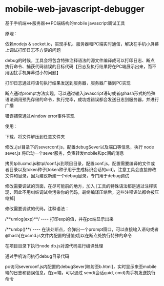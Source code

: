 mobile-web-javascript-debugger
==============================

基于手机端&lt;=>服务器&lt;=>PC端结构的mobile javascript调试工具

原理：

依赖nodejs & socket.io，实现手机、服务器和PC端实时通信，解决在手机小屏幕上调试打印日志不方便的问题

debug的时候，工具会将包含特殊注释语法的源文件编译成可以打印日志、断点执行命令、捕获代码错误的目标代码【日志及执行结果将在PC端展示出来，而不用困扰手机屏幕过小的问题】

打印日志通过将语句执行结果发送到服务器，服务器广播到PC实现

断点通过prompt方法实现，可以通过输入javascript语句或者@hash形式的特殊语法调用预先存储的命令，执行完毕，成功或错误都会发送日志到服务器，并进行广播

错误捕获通过window error事件实现

使用：

下载，将文件解压到任意文件夹

修改./js/目录下的severconf.js，配置debugSever以及端口等信息，执行 node sever.js 将启动一个sever服务，负责转发mobile和pc间的消息

拷贝tpl/ucmd.js和tpl/conf.js到项目目录，配置conf.js，配置需要编译的文件或者目录以及token种子[token种子用于生成标识会话的uid]，注意工具会直接修改文件和目录，因为建议新建一个debug目录，专门用于debug调试

修改需要调试的页面，在尽可能前的地方，加入 <!--umdebug--> [工具的特殊语法都是通过注释实现，因此不用纠结调试会污染你的代码，最终编译压缩后，这些注释语法都会被压缩掉]

修改需要调试的代码，注释语法：

/\*\*umlog(exp)\*\*/ ---- 打印exp的值，并在pc端显示出来

/\*\*umbp()\*\*/     ---- 在该处断点，会弹出一个prompt窗口，可以直接输入语句或者@hash[在ucmd.js文件内配置的键值对]以在断点处执行特殊的命令

在项目目录下执行node db.js对源代码进行编译处理

通过手机访问执行debug目录代码

pc访问severconf.js内配置的debugSever[映射至b.html]，实时显示来至mobile端的日志和错误信息，在pc端，可以通过 send(会话guid, cmd)向手机发送执行命令



